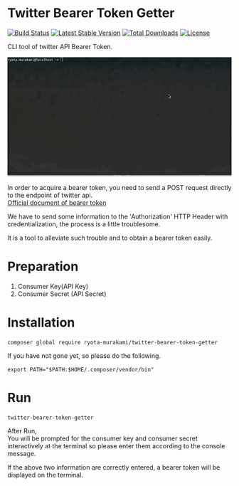 # Twitter Bearer Token Getter

[![Build Status](https://travis-ci.org/ryota-murakami/twitter-bearer-token-getter.svg?branch=master)](https://travis-ci.org/ryota-murakami/twitter-bearer-token-getter)
[![Latest Stable Version](https://poser.pugx.org/ryota-murakami/twitter-bearer-token-getter/version)](https://packagist.org/packages/ryota-murakami/twitter-bearer-token-getter)
[![Total Downloads](https://poser.pugx.org/ryota-murakami/twitter-bearer-token-getter/downloads)](https://packagist.org/packages/ryota-murakami/twitter-bearer-token-getter)
[![License](https://poser.pugx.org/ryota-murakami/twitter-bearer-token-getter/license)](https://packagist.org/packages/ryota-murakami/twitter-bearer-token-getter)

CLI tool of twitter API Bearer Token.

![demo](./demo.gif)

In order to acquire a bearer token, you need to send a POST request directly to the endpoint of twitter api.  
[Official document of bearer token](https://dev.twitter.com/oauth/reference/post/oauth2/token)

We have to send some information to the 'Authorization' HTTP Header with credentialization, the process is a little troublesome.

It is a tool to alleviate such trouble and to obtain a bearer token easily.

# Preparation
1. Consumer Key(API Key)
2. Consumer Secret (API Secret)

# Installation

```
composer global require ryota-murakami/twitter-bearer-token-getter
```

If you have not gone yet, so please do the following.

```
export PATH="$PATH:$HOME/.composer/vendor/bin"
```

# Run

```
twitter-bearer-token-getter
```

After Run,  
You will be prompted for the consumer key and consumer secret interactively at the terminal so please enter them according to the console message.

If the above two information are correctly entered, a bearer token will be displayed on the terminal.
